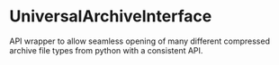 UniversalArchiveInterface
=========================

API wrapper to allow seamless opening of many different compressed archive file types from python with a consistent API.
